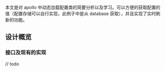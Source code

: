 
本文是对  apollo 中动态加载配置类的简要分析以及学习。可以方便的获取配置的值（配置存储可以自行实现，此例子中是从 database 获取），并且实现了实时刷新的功能。

## 设计概览

### 接口及现有的实现

// todo